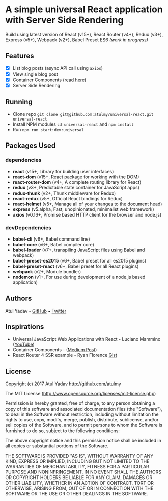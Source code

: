 # A simple universal React application with Server Side Rendering
Build using latest version of React (v15+), React Router (v4+), Redux (v3+), Express (v5+), Webpack (v2+), Babel Preset ES6 *(work in progress)*

## Features
- [x] List blog posts (async API call using `axios`)
- [x] View single blog post
- [x] Container Components ([read here](https://medium.com/@learnreact/container-components-c0e67432e005))
- [x] Server Side Rendering

## Running
- Clone repo `git clone git@github.com:atulmy/universal-react.git universal-react`
- Install NPM modules `cd universal-react` and `npm install`
- Run `npm run start:dev:universal`

## Packages Used

### dependencies
- **react** (v15+, Library for building user interfaces)
- **react-dom** (v15+, React package for working with the DOM)
- **react-router-dom** (v4+, A complete routing library for React)
- **redux** (v3+, Predictable state container for JavaScript apps)
- **redux-thunk** (v2+, Thunk middleware for Redux)
- **react-redux** (v5+, Official React bindings for Redux)
- **react-helmet** (v5+, Manage all of your changes to the document head)
- **express** (v5.alpha, Fast, unopinionated, minimalist web framework)
- **axios** (v0.16+, Promise based HTTP client for the browser and node.js)

### devDependencies
- **babel-cli** (v6+, Babel command line)
- **babel-core** (v6+, Babel compiler core)
- **babel-loader** (v7+, transpiling JavaScript files using Babel and webpack)
- **babel-preset-es2015** (v6+, Babel preset for all es2015 plugins)
- **babel-preset-react** (v6+, Babel preset for all React plugins)
- **webpack** (v2+, Module bundler)
- **nodemon** (v1+, For use during development of a node.js based application)

## Authors
Atul Yadav - [GitHub](https://github.com/atulmy) &bull; [Twitter](https://twitter.com/atulmy)

## Inspirations
- Universal JavaScript Web Applications with React - Luciano Mammino ([YouTube](https://t.co/HVXd0HMOlC))
- Container Components - ([Medium Post](https://medium.com/@learnreact/container-components-c0e67432e005))
- React Router 4 SSR example - Ryan Florence [Gist](https://gist.github.com/ryanflorence/efbe562332d4f1cc9331202669763741/)

## License
Copyright (c) 2017 Atul Yadav http://github.com/atulmy

The MIT License (http://www.opensource.org/licenses/mit-license.php)

Permission is hereby granted, free of charge, to any person obtaining a copy of this software and associated documentation files (the "Software"), to deal in the Software without restriction, including without limitation the rights to use, copy, modify, merge, publish, distribute, sublicense, and/or sell copies of the Software, and to permit persons to whom the Software is furnished to do so, subject to the following conditions:

The above copyright notice and this permission notice shall be included in all copies or substantial portions of the Software.

THE SOFTWARE IS PROVIDED "AS IS", WITHOUT WARRANTY OF ANY KIND, EXPRESS OR IMPLIED, INCLUDING BUT NOT LIMITED TO THE WARRANTIES OF MERCHANTABILITY, FITNESS FOR A PARTICULAR PURPOSE AND NONINFRINGEMENT. IN NO EVENT SHALL THE AUTHORS OR COPYRIGHT HOLDERS BE LIABLE FOR ANY CLAIM, DAMAGES OR OTHER LIABILITY, WHETHER IN AN ACTION OF CONTRACT, TORT OR OTHERWISE, ARISING FROM, OUT OF OR IN CONNECTION WITH THE SOFTWARE OR THE USE OR OTHER DEALINGS IN THE SOFTWARE.
